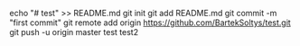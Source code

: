 echo "# test" >> README.md
git init
git add README.md
git commit -m "first commit"
git remote add origin https://github.com/BartekSoltys/test.git
git push -u origin master
test
test2
